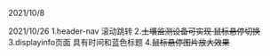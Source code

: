 2021/10/8
  
2021/10/26
  1.header-nav 滚动跳转
  2.<del>土壤监测设备可实现 鼠标悬停切换</del>
  3.displayinfo页面 具有时间和蓝色标题
  4.<del>鼠标悬停图片放大效果</del>